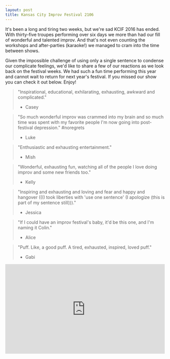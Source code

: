 ```yaml
---
layout: post
title: Kansas City Improv Festival 2106
---
```

It's been a long and tiring two weeks, but we're sad KCIF 2016 has ended.
With thirty-five troupes performing over six days we more than had our fill of wonderful and talented improv.
And that's not even counting the workshops and after-parties (karaoke!) we managed to cram into the time between shows.

Given the impossible challenge of using only a single sentence to condense our complicate feelings, we'd like to share a few of our reactions as we look back on the festival weeks.
We had such a fun time performing this year and cannot wait to return for next year's festival.
If you missed our show you can check it out below.
Enjoy!

> "Inspirational, educational, exhilarating, exhausting, awkward and complicated."
> - Casey

> "So much wonderful improv was crammed into my brain and so much time was spent with my favorite people I'm now going into post-festival depression." #noregrets
> - Luke

> "Enthusiastic and exhausting entertainment."
> - Mish

> "Wonderful, exhausting fun, watching all of the people I love doing improv and some new friends too."
> - Kelly

> "Inspiring and exhausting and loving and fear and happy and hangover (((I took liberties with 'use one sentence' (I apologize (this is part of my sentence still)))."
> - Jessica

> "If I could have an improv festival's baby, it'd be this one, and I'm naming it Colin."
> - Alice

> "Puff.
> Like, a good puff.
> A tired, exhausted, inspired, loved puff."
> - Gabi

<style>.embed-container { position: relative; padding-bottom: 56.25%; height: 0; overflow: hidden; max-width: 100%; } .embed-container iframe, .embed-container object, .embed-container embed { position: absolute; top: 0; left: 0; width: 100%; height: 100%; }</style><div class='embed-container'><iframe src='https://www.youtube.com/embed/11fYxsXOwiw' frameborder='0' allowfullscreen></iframe></div>
<br/>
